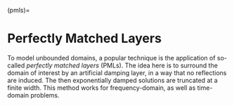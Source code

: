 (pmls)= 
# Perfectly Matched Layers

To model unbounded domains, a popular technique is the application of so-called *perfectly matched layers* (PMLs). The idea here is to surround the domain of interest by an artificial damping layer, in a way that no reflections are induced. The then exponentially damped solutions are truncated at a finite width. This method works for frequency-domain, as well as time-domain problems.

